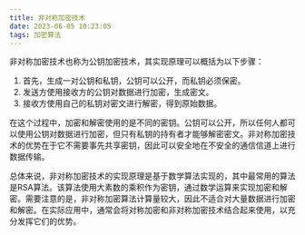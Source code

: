 ```yaml
---
title: 非对称加密技术
date: 2023-06-05 10:23:05
tags: 加密算法
---
```

非对称加密技术也称为公钥加密技术，其实现原理可以概括为以下步骤：

1.  首先，生成一对公钥和私钥，公钥可以公开，而私钥必须保密。
2.  发送方使用接收方的公钥对数据进行加密，生成密文。
3.  接收方使用自己的私钥对密文进行解密，得到原始数据。

在这个过程中，加密和解密使用的是不同的密钥。公钥可以公开，所以任何人都可以使用公钥对数据进行加密，但只有私钥的持有者才能够解密密文。非对称加密技术的优势在于它不需要事先共享密钥，因此可以安全地在不安全的通信信道上进行数据传输。

总体来说，非对称加密技术的实现原理是基于数学算法实现的，其中最常用的算法是RSA算法。该算法使用大素数的乘积作为密钥，通过数学运算来实现加密和解密。需要注意的是，非对称加密算法计算量较大，因此不适合对大量数据进行加密和解密。在实际应用中，通常会将对称加密和非对称加密技术结合起来使用，以充分发挥它们的优势。
